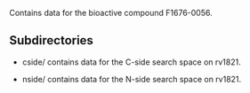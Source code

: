 Contains data for the bioactive compound F1676-0056.

## Subdirectories

- cside/ contains data for the C-side search space on rv1821.

- nside/ contains data for the N-side search space on rv1821.

